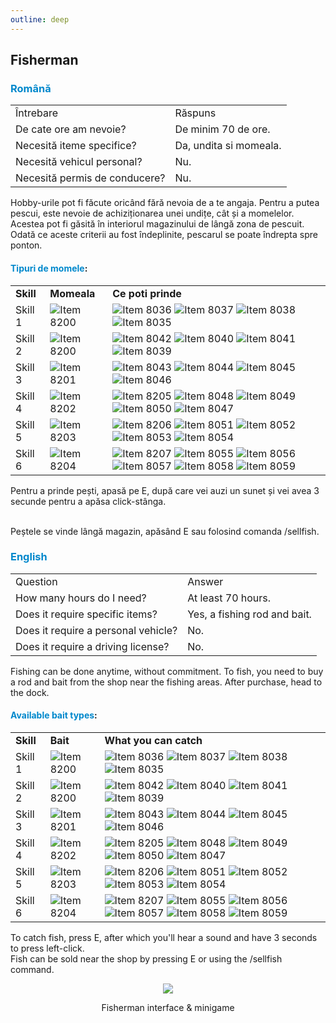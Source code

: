 ```yaml
---
outline: deep
---
```


<html lang="ro">
    <head>
        <link rel="stylesheet" href="styles.css">
    </head>
</html>


## Fisherman

### <span style="color: #0088CC">Română</span>
<table>
    <tr>
        <td>Întrebare</td>
        <td>Răspuns</td>
    </tr>
    <tr>
        <td>De cate ore am nevoie?</td>
        <td>De minim 70 de ore.</td>
    </tr>
    <tr>
        <td>Necesită iteme specifice?</td>
        <td>Da, undita si momeala.</td>
    </tr>
    <tr>
        <td>Necesită vehicul personal?</td>
        <td>Nu.</td>
    </tr>
    <tr>
        <td>Necesită permis de conducere?</td>
        <td>Nu.</td>
    </tr>
</table> 

Hobby-urile pot fi făcute oricând fără nevoia de a te angaja. Pentru a putea pescui, este nevoie de achiziționarea unei <span class="button-p">undițe</span>, cât și a <span class="button-p">momelelor</span>. Acestea pot fi găsită în interiorul magazinului de lângă zona de pescuit. Odată ce aceste criterii au fost îndeplinite, pescarul se poate îndrepta spre ponton.

#### <span style="color: #0088CC">Tipuri de momele</span>:

<table>
  <tr>
    <td><strong>Skill</strong></td>
    <td><strong>Momeala</strong></td>
    <td><strong>Ce poti prinde</strong></td>
  </tr>
  <tr>
    <td>Skill 1</td>
    <td>
        <div class="image-row">
        <img src="https://v.b-zone.ro/images/items/8200.png" alt="Item 8200">
        </div>
    </td>
    <td>
      <div class="image-row">
        <img src="https://v.b-zone.ro/images/items/8036.png" alt="Item 8036">
        <img src="https://v.b-zone.ro/images/items/8037.png" alt="Item 8037">
        <img src="https://v.b-zone.ro/images/items/8038.png" alt="Item 8038">
        <img src="https://v.b-zone.ro/images/items/8035.png" alt="Item 8035">
      </div>
    </td>
    <tr>
    <td>Skill 2</td>
    <td>
        <div class="image-row">
        <img src="https://v.b-zone.ro/images/items/8200.png" alt="Item 8200">
        </div>
    </td>
    <td>
      <div class="image-row">
        <img src="https://v.b-zone.ro/images/items/8042.png" alt="Item 8042">
        <img src="https://v.b-zone.ro/images/items/8040.png" alt="Item 8040">
        <img src="https://v.b-zone.ro/images/items/8041.png" alt="Item 8041">
        <img src="https://v.b-zone.ro/images/items/8039.png" alt="Item 8039">
      </div>
    </td>
    </tr>
    <tr>
    <td>Skill 3</td>
    <td>
        <div class="image-row">
        <img src="https://v.b-zone.ro/images/items/8201.png" alt="Item 8201">
        </div>
    </td>
    <td>
      <div class="image-row">
        <img src="https://v.b-zone.ro/images/items/8043.png" alt="Item 8043">
        <img src="https://v.b-zone.ro/images/items/8044.png" alt="Item 8044">
        <img src="https://v.b-zone.ro/images/items/8045.png" alt="Item 8045">
        <img src="https://v.b-zone.ro/images/items/8046.png" alt="Item 8046">
      </div>
    </td>
    </tr>
    <tr>
    <td>Skill 4</td>
    <td>
        <div class="image-row">
        <img src="https://v.b-zone.ro/images/items/8202.png" alt="Item 8202">
        </div>
    </td>
    <td>
      <div class="image-row">
        <img src="https://v.b-zone.ro/images/items/8205.png" alt="Item 8205">
        <img src="https://v.b-zone.ro/images/items/8048.png" alt="Item 8048">
        <img src="https://v.b-zone.ro/images/items/8049.png" alt="Item 8049">
        <img src="https://v.b-zone.ro/images/items/8050.png" alt="Item 8050">
        <img src="https://v.b-zone.ro/images/items/8047.png" alt="Item 8047">
      </div>
    </td>
    </tr>
    <tr>
    <td>Skill 5</td>
    <td>
        <div class="image-row">
        <img src="https://v.b-zone.ro/images/items/8203.png" alt="Item 8203">
        </div>
    </td>
    <td>
      <div class="image-row">
        <img src="https://v.b-zone.ro/images/items/8206.png" alt="Item 8206">
        <img src="https://v.b-zone.ro/images/items/8051.png" alt="Item 8051">
        <img src="https://v.b-zone.ro/images/items/8052.png" alt="Item 8052">
        <img src="https://v.b-zone.ro/images/items/8053.png" alt="Item 8053">
        <img src="https://v.b-zone.ro/images/items/8054.png" alt="Item 8054">
      </div>
    </td>
    </tr>
    <tr>
    <td>Skill 6</td>
    <td>
        <div class="image-row">
        <img src="https://v.b-zone.ro/images/items/8204.png" alt="Item 8204">
        </div>
    </td>
    <td>
      <div class="image-row">
        <img src="https://v.b-zone.ro/images/items/8207.png" alt="Item 8207">
        <img src="https://v.b-zone.ro/images/items/8055.png" alt="Item 8055">
        <img src="https://v.b-zone.ro/images/items/8056.png" alt="Item 8056">
        <img src="https://v.b-zone.ro/images/items/8057.png" alt="Item 8057">
        <img src="https://v.b-zone.ro/images/items/8058.png" alt="Item 8058">
        <img src="https://v.b-zone.ro/images/items/8059.png" alt="Item 8059">
      </div>
    </td>
    </tr>
  </tr>
</table>

Pentru a prinde pești, apasă pe <span class="button-p">E</span>, după care vei auzi un sunet și vei avea <span class="button-p">3 secunde</span> pentru a apăsa <span class="button-p">click-stânga</span>.

<br>Peștele se vinde lângă magazin, apăsând <span class="button-p">E</span> sau folosind comanda <span class="button-p">/sellfish</span>.

### <span style="color: #0088CC">English</span>
<table>
    <tr>
        <td>Question</td>
        <td>Answer</td>
    </tr>
    <tr>
        <td>How many hours do I need?</td>
        <td>At least 70 hours.</td>
    </tr>
    <tr>
        <td>Does it require specific items?</td>
        <td>Yes, a fishing rod and bait.</td>
    </tr>
    <tr>
        <td>Does it require a personal vehicle?</td>
        <td>No.</td>
    </tr>
    <tr>
        <td>Does it require a driving license?</td>
        <td>No.</td>
    </tr>
</table>

Fishing can be done anytime, without commitment. To fish, you need to buy a <span class="button-p">rod</span> and <span class="button-p">bait</span> from the shop near the fishing areas. After purchase, head to the dock.

#### <span style="color: #0088CC">Available bait types</span>:

<table>
  <tr>
    <td><strong>Skill</strong></td>
    <td><strong>Bait</strong></td>
    <td><strong>What you can catch</strong></td>
  </tr>
  <tr>
    <td>Skill 1</td>
    <td>
        <div class="image-row">
        <img src="https://v.b-zone.ro/images/items/8200.png" alt="Item 8200">
        </div>
    </td>
    <td>
      <div class="image-row">
        <img src="https://v.b-zone.ro/images/items/8036.png" alt="Item 8036">
        <img src="https://v.b-zone.ro/images/items/8037.png" alt="Item 8037">
        <img src="https://v.b-zone.ro/images/items/8038.png" alt="Item 8038">
        <img src="https://v.b-zone.ro/images/items/8035.png" alt="Item 8035">
      </div>
    </td>
    <tr>
    <td>Skill 2</td>
    <td>
        <div class="image-row">
        <img src="https://v.b-zone.ro/images/items/8200.png" alt="Item 8200">
        </div>
    </td>
    <td>
      <div class="image-row">
        <img src="https://v.b-zone.ro/images/items/8042.png" alt="Item 8042">
        <img src="https://v.b-zone.ro/images/items/8040.png" alt="Item 8040">
        <img src="https://v.b-zone.ro/images/items/8041.png" alt="Item 8041">
        <img src="https://v.b-zone.ro/images/items/8039.png" alt="Item 8039">
      </div>
    </td>
    </tr>
    <tr>
    <td>Skill 3</td>
    <td>
        <div class="image-row">
        <img src="https://v.b-zone.ro/images/items/8201.png" alt="Item 8201">
        </div>
    </td>
    <td>
      <div class="image-row">
        <img src="https://v.b-zone.ro/images/items/8043.png" alt="Item 8043">
        <img src="https://v.b-zone.ro/images/items/8044.png" alt="Item 8044">
        <img src="https://v.b-zone.ro/images/items/8045.png" alt="Item 8045">
        <img src="https://v.b-zone.ro/images/items/8046.png" alt="Item 8046">
      </div>
    </td>
    </tr>
    <tr>
    <td>Skill 4</td>
    <td>
        <div class="image-row">
        <img src="https://v.b-zone.ro/images/items/8202.png" alt="Item 8202">
        </div>
    </td>
    <td>
      <div class="image-row">
        <img src="https://v.b-zone.ro/images/items/8205.png" alt="Item 8205">
        <img src="https://v.b-zone.ro/images/items/8048.png" alt="Item 8048">
        <img src="https://v.b-zone.ro/images/items/8049.png" alt="Item 8049">
        <img src="https://v.b-zone.ro/images/items/8050.png" alt="Item 8050">
        <img src="https://v.b-zone.ro/images/items/8047.png" alt="Item 8047">
      </div>
    </td>
    </tr>
    <tr>
    <td>Skill 5</td>
    <td>
        <div class="image-row">
        <img src="https://v.b-zone.ro/images/items/8203.png" alt="Item 8203">
        </div>
    </td>
    <td>
      <div class="image-row">
        <img src="https://v.b-zone.ro/images/items/8206.png" alt="Item 8206">
        <img src="https://v.b-zone.ro/images/items/8051.png" alt="Item 8051">
        <img src="https://v.b-zone.ro/images/items/8052.png" alt="Item 8052">
        <img src="https://v.b-zone.ro/images/items/8053.png" alt="Item 8053">
        <img src="https://v.b-zone.ro/images/items/8054.png" alt="Item 8054">
      </div>
    </td>
    </tr>
    <tr>
    <td>Skill 6</td>
    <td>
        <div class="image-row">
        <img src="https://v.b-zone.ro/images/items/8204.png" alt="Item 8204">
        </div>
    </td>
    <td>
      <div class="image-row">
        <img src="https://v.b-zone.ro/images/items/8207.png" alt="Item 8207">
        <img src="https://v.b-zone.ro/images/items/8055.png" alt="Item 8055">
        <img src="https://v.b-zone.ro/images/items/8056.png" alt="Item 8056">
        <img src="https://v.b-zone.ro/images/items/8057.png" alt="Item 8057">
        <img src="https://v.b-zone.ro/images/items/8058.png" alt="Item 8058">
        <img src="https://v.b-zone.ro/images/items/8059.png" alt="Item 8059">
      </div>
    </td>
    </tr>
  </tr>
</table>

To catch fish, press <span class="button-p">E</span>, after which you'll hear a sound and have <span class="button-p">3 seconds</span> to press <span class="button-p">left-click</span>.
<br>Fish can be sold near the shop by pressing <span class="button-p">E</span> or using the <span class="button-p">/sellfish</span> command.

<p align="center"><img src="https://i.imgur.com/3luV16I.gif"/></p>
<p style="text-align: center">Fisherman interface & minigame</p>